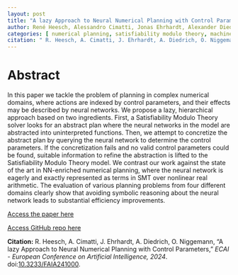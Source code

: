 ```yaml
---
layout: post
title: "A lazy Approach to Neural Numerical Planning with Control Parameters"
author: René Heesch, Alessandro Cimatti, Jonas Ehrhardt, Alexander Diedrich, Oliver Niggemann
categories: [ numerical planning, satisfiability modulo theory, machine learning ]
citation: " R. Heesch, A. Cimatti, J. Ehrhardt, A. Diedrich, O. Niggemann, “A lazy Approach to Neural Numerical Planning with Control Parameters,” *ECAI - European Conference on Artificial Intelligence, 2024*. doi:[10.3233/FAIA241000](https://doi.org/10.3233/FAIA241000). "
---
```


# Abstract
In this paper we tackle the problem of planning in complex numerical domains, where actions are indexed by control parameters, and their effects may be described by neural networks. We propose a lazy, hierarchical approach based on two ingredients. First, a Satisfiability Modulo Theory solver looks for an abstract plan where the neural networks in the model are abstracted into uninterpreted functions. Then, we attempt to concretize the abstract plan by querying the neural network to determine the control parameters. If the concretization fails and no valid control parameters could be found, suitable information to refine the abstraction is lifted to the Satisfiability Modulo Theory model. We contrast our work against the state of the art in NN-enriched numerical planning, where the neural network is eagerly and exactly represented as terms in SMT over nonlinear real arithmetic. The evaluation of various planning problems from four different domains clearly show that avoiding symbolic reasoning about the neural network leads to substantial efficiency improvements.

[Access the paper here](https://doi.org/10.3233/FAIA241000)

[Access GitHub repo here](https://github.com/RHeesch/LNP)

**Citation:** R. Heesch, A. Cimatti, J. Ehrhardt, A. Diedrich, O. Niggemann, “A lazy Approach to Neural Numerical Planning with Control Parameters,” *ECAI - European Conference on Artificial Intelligence, 2024*. doi:[10.3233/FAIA241000](https://doi.org/10.3233/FAIA241000).
